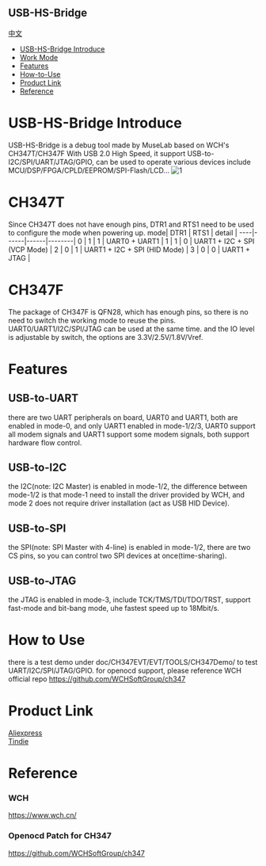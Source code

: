 USB-HS-Bridge
-----------
[中文](./README_cn.md)
* [USB-HS-Bridge Introduce](#usb-hs-bridge-introduce) 
* [Work Mode](#work-mode)
* [Features](#Features)
* [How-to-Use](#how-to-use)
* [Product Link](#Product-Link)
* [Reference](#Reference)


# USB-HS-Bridge Introduce
USB-HS-Bridge is a debug tool made by MuseLab based on WCH's CH347T/CH347F With USB 2.0 High Speed, it support USB-to-I2C/SPI/UART/JTAG/GPIO, can be used to operate various devices include MCU/DSP/FPGA/CPLD/EEPROM/SPI-Flash/LCD...
![1](https://github.com/wuxx/USB-HS-Bridge/blob/master/doc/1.jpg)

# CH347T
Since CH347T does not have enough pins, DTR1 and RTS1 need to be used to configure the mode when powering up.
mode| DTR1 | RTS1 | detail | 
----|------|------|--------|
0   |  1   |  1   | UART0 + UART1 |
1   |  1   |  0   | UART1 + I2C + SPI (VCP Mode) |
2   |  0   |  1   | UART1 + I2C + SPI (HID Mode) |
3   |  0   |  0   | UART1 + JTAG  |

# CH347F
The package of CH347F is QFN28, which has enough pins, so there is no need to switch the working mode to reuse the pins. UART0/UART1/I2C/SPI/JTAG can be used at the same time. and the IO level is adjustable by switch, the options are 3.3V/2.5V/1.8V/Vref.

# Features
## USB-to-UART
there are two UART peripherals on board, UART0 and UART1, both are enabled in mode-0, and only UART1 enabled in mode-1/2/3, UART0 support all modem signals and UART1 support some modem signals, both support hardware flow control.


## USB-to-I2C
the I2C(note: I2C Master) is enabled in mode-1/2, the difference between mode-1/2 is that mode-1 need to install the driver provided by WCH, and mode 2 does not require driver installation (act as USB HID Device).

## USB-to-SPI
the SPI(note: SPI Master with 4-line) is enabled in mode-1/2, there are two CS pins, so you can control two SPI devices at once(time-sharing).

## USB-to-JTAG
the JTAG is enabled in mode-3, include TCK/TMS/TDI/TDO/TRST, support fast-mode and bit-bang mode, uhe fastest speed up to 18Mbit/s.

# How to Use
there is a test demo under doc/CH347EVT/EVT/TOOLS/CH347Demo/ to test UART/I2C/SPI/JTAG/GPIO.
for openocd support,  please reference WCH official repo https://github.com/WCHSoftGroup/ch347


# Product Link
[Aliexpress](https://www.aliexpress.com/item/1005004685449797.html?spm=5261.ProductManageOnline.0.0.158c4edffnRuaN)  
[Tindie](https://www.tindie.com/products/johnnywu/ch347-development-board)

# Reference
### WCH
https://www.wch.cn/
### Openocd Patch for CH347
https://github.com/WCHSoftGroup/ch347
